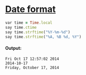 [1]: https://rosettacode.org/wiki/Date_format

# [Date format][1]

```ruby
var time = Time.local
say time.ctime
say time.strftime("%Y-%m-%d")
say time.strftime("%A, %B %d, %Y")
```

#### Output:
```
Fri Oct 17 12:57:02 2014
2014-10-17
Friday, October 17, 2014
```
